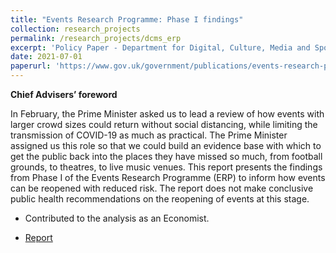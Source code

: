 ```yaml
---
title: "Events Research Programme: Phase I findings"
collection: research_projects
permalink: /research_projects/dcms_erp
excerpt: 'Policy Paper - Department for Digital, Culture, Media and Sport'
date: 2021-07-01
paperurl: 'https://www.gov.uk/government/publications/events-research-programme-phase-i-findings/events-research-programme-phase-i-findings'
---
```

**Chief Advisers’ foreword**

In February, the Prime Minister asked us to lead a review of how events with larger crowd sizes could return without social distancing, while limiting the transmission of COVID-19 as much as practical. The Prime Minister assigned us this role so that we could build an evidence base with which to get the public back into the places they have missed so much, from football grounds, to theatres, to live music venues. This report presents the findings from Phase I of the Events Research Programme (ERP) to inform how events can be reopened with reduced risk. The report does not make conclusive public health recommendations on the reopening of events at this stage.


* Contributed to the analysis as an Economist.


* [Report](https://www.gov.uk/government/publications/events-research-programme-phase-i-findings/events-research-programme-phase-i-findings)
